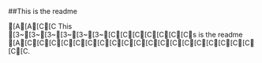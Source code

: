 ##This is the readme

[A[A[C[C This [3~[3~[3~[3~[3~[3~[C[C[C[C[C[C[Cs is the readme
[A[C[C[C[C[C[C[C[C[C[C[C[C[C[C[C[C[C[C[C[C[C.



